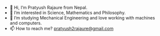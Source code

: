 - 👋 Hi, I’m Pratyush Rajaure from Nepal.
- 👀 I’m interested in Science, Mathematics and Philosophy.
- 🌱 I’m studying Mechanical Engineering and love working with machines and computers. 
- 📫 How to reach me? pratyush2rajaure@gmail.com

<!---
pratyushrajaure/pratyushrajaure is a ✨ special ✨ repository because its `README.md` (this file) appears on your GitHub profile.
You can click the Preview link to take a look at your changes.
--->
